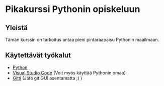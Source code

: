 # Pikakurssi Pythonin opiskeluun


## Yleistä
Tämän kurssin on tarkoitus antaa pieni pintaraapaisu Pythonin maailmaan.


## Käytettävät työkalut
- [Python](https://www.python.org/ "Lataa Python 3 (uusin)")
- [Visual Studio Code](https://code.visualstudio.com/ "Kovat kaverit koodaa tällä") (Voit myös käyttää Pythonin omaa)
- [Gitti](https://git-scm.com/ "Uusin versio") (Jätä git GUI asentamatta ;) )
